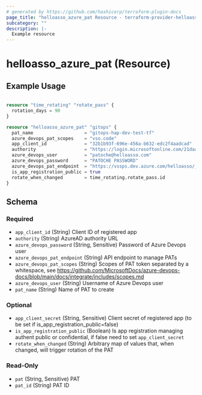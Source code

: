 ```yaml
---
# generated by https://github.com/hashicorp/terraform-plugin-docs
page_title: "helloasso_azure_pat Resource - terraform-provider-helloasso"
subcategory: ""
description: |-
  Example resource
---
```


# helloasso_azure_pat (Resource)

## Example Usage

```terraform

resource "time_rotating" "rotate_pass" {
  rotation_days = 90
}

resource "helloasso_azure_pat" "gitops" {
  pat_name                   = "gitops-hap-dev-test-tf"
  azure_devops_pat_scopes    = "vso.code"
  app_client_id              = "32b1b93f-696e-456a-b632-edc2f4aadcad"
  authority                  = "https://login.microsoftonline.com/21daa514-c603-41d6-a63a-5add00d26614"
  azure_devops_user          = "patoche@helloasso.com"
  azure_devops_password      = "PATOCHE PASSWORD"
  azure_devops_pat_endpoint  = "https://vssps.dev.azure.com/helloasso/_apis/tokens/pats"
  is_app_registration_public = true
  rotate_when_changed        = time_rotating.rotate_pass.id
}
```

<!-- schema generated by tfplugindocs -->
## Schema

### Required

- `app_client_id` (String) Client ID of registered app
- `authority` (String) AzureAD authority URL
- `azure_devops_password` (String, Sensitive) Password of Azure Devops user
- `azure_devops_pat_endpoint` (String) API endpoint to manage PATs
- `azure_devops_pat_scopes` (String) Scopes of PAT token separated by a whitespace, see https://github.com/MicrosoftDocs/azure-devops-docs/blob/main/docs/integrate/includes/scopes.md
- `azure_devops_user` (String) Username of Azure Devops user
- `pat_name` (String) Name of PAT to create

### Optional

- `app_client_secret` (String, Sensitive) Client secret of registered app (to be set if is_app_registration_public=false)
- `is_app_registration_public` (Boolean) Is app registration managing authent public or confidential, if false need to set `app_client_secret`
- `rotate_when_changed` (String) Arbitrary map of values that, when changed, will trigger rotation of the PAT

### Read-Only

- `pat` (String, Sensitive) PAT
- `pat_id` (String) PAT ID


